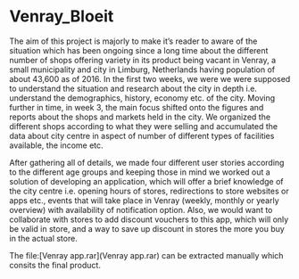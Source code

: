 # Venray_Bloeit
The aim of this project is majorly to make it’s reader to aware of the situation which has been ongoing since a long time about the different number of shops offering variety in its product being vacant in Venray, a small municipality and city in Limburg, Netherlands having population of about 43,600 as of 2016. In the first two weeks, we were we were supposed to understand the situation and research about the city in depth i.e. understand the demographics, history, economy etc. of the city. Moving further in time, in week 3, the main focus shifted onto the figures and reports about the shops and markets held in the city. We organized the different shops according to what they were selling and accumulated the data about city centre in aspect of number of different types of facilities available, the income etc. 

After gathering all of details, we made four different user stories according to the different age groups and keeping those in mind we worked out a solution of developing an application, which will offer a brief knowledge of the city centre i.e. opening hours of stores, redirections to store websites or apps etc., events that will take place in Venray (weekly, monthly or yearly overview) with availability of notification option. Also, we would want to collaborate with stores to add discount vouchers to this app, which will only be valid in store, and a way to save up discount in stores the more you buy in the actual store.

The file:[Venray app.rar](Venray app.rar) can be extracted manually which consits the final product.
